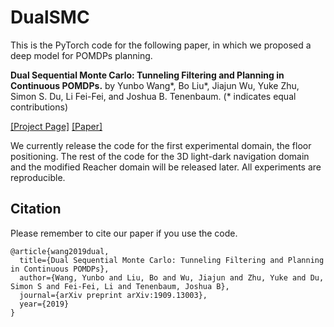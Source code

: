 # DualSMC
This is the PyTorch code for the following paper, in which we proposed a deep model for POMDPs planning.

**Dual Sequential Monte Carlo: Tunneling Filtering and Planning in Continuous POMDPs.** by Yunbo Wang*, Bo Liu*, Jiajun Wu, Yuke Zhu, Simon S. Du, Li Fei-Fei, and Joshua B. Tenenbaum. (* indicates equal contributions)

[[Project Page]](http://people.csail.mit.edu/yunbo/dualsmc/) [[Paper]](https://arxiv.org/abs/1909.13003)


We currently release the code for the first experimental domain, the floor positioning. The rest of the code for the 3D light-dark navigation domain and the modified Reacher domain will be released later. All experiments are reproducible.

## Citation
Please remember to cite our paper if you use the code.
```
@article{wang2019dual,
  title={Dual Sequential Monte Carlo: Tunneling Filtering and Planning in Continuous POMDPs},
  author={Wang, Yunbo and Liu, Bo and Wu, Jiajun and Zhu, Yuke and Du, Simon S and Fei-Fei, Li and Tenenbaum, Joshua B},
  journal={arXiv preprint arXiv:1909.13003},
  year={2019}
}
```

